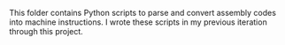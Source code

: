 This folder contains Python scripts to parse and convert assembly codes into machine instructions. I wrote these scripts in my previous iteration through this project.
